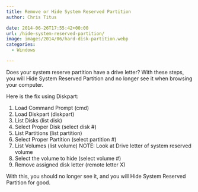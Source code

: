 ```yaml
---
title: Remove or Hide System Reserved Partition
author: Chris Titus

date: 2014-06-26T17:55:42+00:00
url: /hide-system-reserved-partition/
image: images/2014/06/hard-disk-partition.webp
categories:
  - Windows

---
```

Does your system reserve partition have a drive letter? With these steps, you will Hide System Reserved Partition and no longer see it when browsing your computer.<!--more-->

Here is the fix using Diskpart:

  1. Load Command Prompt (cmd)
  2. Load Diskpart (diskpart)
  3. List Disks (list disk)
  4. Select Proper Disk (select disk #)
  5. List Partitions (list partition)
  6. Select Proper Partition (select partition #)
  7. List Volumes (list volume) NOTE: Look at Drive letter of system reserved volume
  8. Select the volume to hide (select volume #)
  9. Remove assigned disk letter (remote letter X)

With this, you should no longer see it, and you will Hide System Reserved Partition for good.

